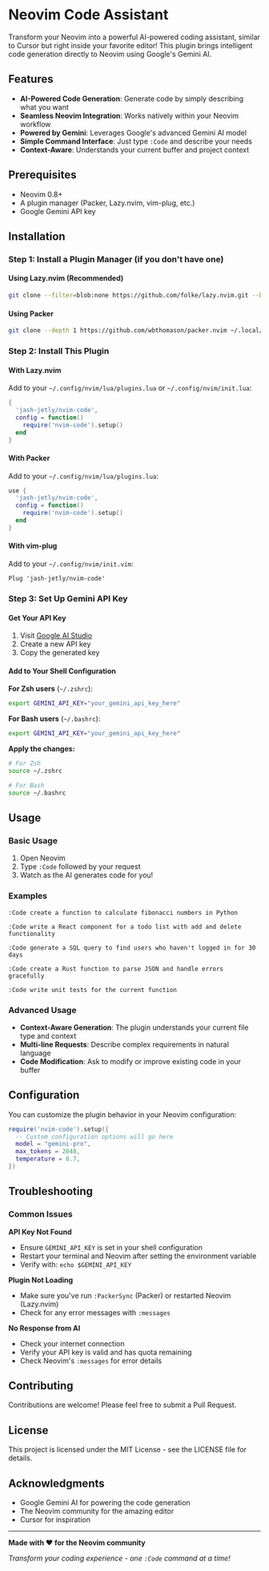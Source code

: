 # Neovim Code Assistant

Transform your Neovim into a powerful AI-powered coding assistant, similar to Cursor but right inside your favorite editor! This plugin brings intelligent code generation directly to Neovim using Google's Gemini AI.

## Features

- **AI-Powered Code Generation**: Generate code by simply describing what you want
- **Seamless Neovim Integration**: Works natively within your Neovim workflow
- **Powered by Gemini**: Leverages Google's advanced Gemini AI model
- **Simple Command Interface**: Just type `:Code` and describe your needs
- **Context-Aware**: Understands your current buffer and project context

## Prerequisites

- Neovim 0.8+ 
- A plugin manager (Packer, Lazy.nvim, vim-plug, etc.)
- Google Gemini API key

## Installation

### Step 1: Install a Plugin Manager (if you don't have one)

#### Using Lazy.nvim (Recommended)
```bash
git clone --filter=blob:none https://github.com/folke/lazy.nvim.git --branch=stable ~/.local/share/nvim/lazy/lazy.nvim
```

#### Using Packer
```bash
git clone --depth 1 https://github.com/wbthomason/packer.nvim ~/.local/share/nvim/site/pack/packer/start/packer.nvim
```

### Step 2: Install This Plugin

#### With Lazy.nvim
Add to your `~/.config/nvim/lua/plugins.lua` or `~/.config/nvim/init.lua`:

```lua
{
  'jash-jetly/nvim-code',
  config = function()
    require('nvim-code').setup()
  end
}
```

#### With Packer
Add to your `~/.config/nvim/lua/plugins.lua`:

```lua
use {
  'jash-jetly/nvim-code',
  config = function()
    require('nvim-code').setup()
  end
}
```

#### With vim-plug
Add to your `~/.config/nvim/init.vim`:

```vim
Plug 'jash-jetly/nvim-code'
```

### Step 3: Set Up Gemini API Key

#### Get Your API Key
1. Visit [Google AI Studio](https://makersuite.google.com/app/apikey)
2. Create a new API key
3. Copy the generated key

#### Add to Your Shell Configuration

**For Zsh users** (`~/.zshrc`):
```bash
export GEMINI_API_KEY="your_gemini_api_key_here"
```

**For Bash users** (`~/.bashrc`):
```bash
export GEMINI_API_KEY="your_gemini_api_key_here"
```

**Apply the changes:**
```bash
# For Zsh
source ~/.zshrc

# For Bash  
source ~/.bashrc
```

## Usage

### Basic Usage

1. Open Neovim
2. Type `:Code` followed by your request
3. Watch as the AI generates code for you!

### Examples

```vim
:Code create a function to calculate fibonacci numbers in Python

:Code write a React component for a todo list with add and delete functionality

:Code generate a SQL query to find users who haven't logged in for 30 days

:Code create a Rust function to parse JSON and handle errors gracefully

:Code write unit tests for the current function
```

### Advanced Usage

- **Context-Aware Generation**: The plugin understands your current file type and context
- **Multi-line Requests**: Describe complex requirements in natural language
- **Code Modification**: Ask to modify or improve existing code in your buffer

## Configuration

You can customize the plugin behavior in your Neovim configuration:

```lua
require('nvim-code').setup({
  -- Custom configuration options will go here
  model = "gemini-pro",
  max_tokens = 2048,
  temperature = 0.7,
})
```

## Troubleshooting

### Common Issues

**API Key Not Found**
- Ensure `GEMINI_API_KEY` is set in your shell configuration
- Restart your terminal and Neovim after setting the environment variable
- Verify with: `echo $GEMINI_API_KEY`

**Plugin Not Loading**
- Make sure you've run `:PackerSync` (Packer) or restarted Neovim (Lazy.nvim)
- Check for any error messages with `:messages`

**No Response from AI**
- Check your internet connection
- Verify your API key is valid and has quota remaining
- Check Neovim's `:messages` for error details

## Contributing

Contributions are welcome! Please feel free to submit a Pull Request.

## License

This project is licensed under the MIT License - see the LICENSE file for details.

## Acknowledgments

- Google Gemini AI for powering the code generation
- The Neovim community for the amazing editor
- Cursor for inspiration

---

**Made with ❤️ for the Neovim community**

*Transform your coding experience - one `:Code` command at a time!*